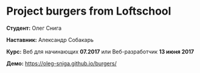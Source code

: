 # Project burgers from Loftschool

**Студент:** Олег Снига

**Наставник:** Александр Собакарь

**Курс:** Веб для начинающих **07.2017**
          или Веб-разработчик **13 июня 2017**

**Демо:** https://oleg-sniga.github.io/burgers/

